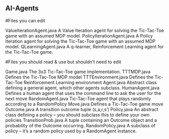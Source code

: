 ## AI-Agents

#Files you can edit

ValueIterationAgent.java	A Value Iteration agent for solving the Tic-Tac-Toe game with an assumed MDP model.
PolicyIterationAgent.java	A Policy Iteration agent for solving the Tic-Tac-Toe game with an assumed MDP model.
QLearningAgent.java	A q-learner, Reinforcement Learning agent for the Tic-Tac-Toe game.

#Files you should read & use but shouldn’t need to edit

Game.java	The 3x3 Tic-Tac-Toe game implementation.
TTTMDP.java	Defines the Tic-Tac-Toe MDP model
TTTEnvironment.java	Defines the Tic-Tac-Toe Reinforcement Learning environment
Agent.java	Abstract class defining a general agent, which other agents subclass.
HumanAgent.java	Defines a human agent that uses the command line to ask the user for the next move
RandomAgent.java	Tic-Tac-Toe agent that plays randomly according to a RandomPolicy
Move.java	Defines a Tic-Tac-Toe game move
Outcome.java	A transition outcome tuple (s,a,r,s’)
Policy.java	An abstract class defining a policy – you should subclass this to define your own policies
TransitionProb.java	A tuple containing an Outcome object and a probability of the Outcome occurring.
RandomPolicy.java	A subclass of policy – it’s a random policy used by a RandomAgent instance.
